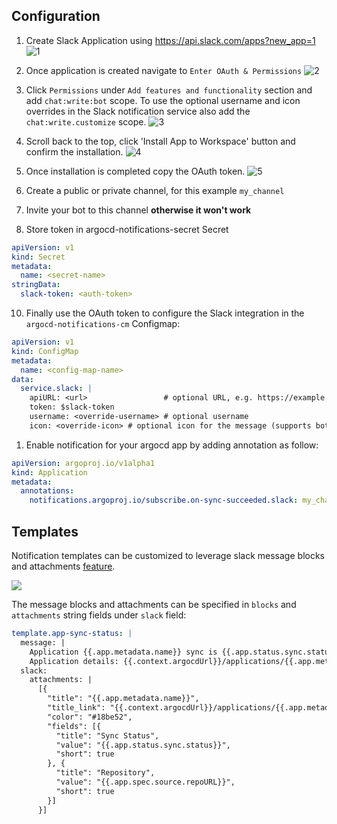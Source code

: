 ## Configuration

1. Create Slack Application using https://api.slack.com/apps?new_app=1
![1](https://user-images.githubusercontent.com/426437/73604308-4cb0c500-4543-11ea-9092-6ca6bae21cbb.png)
1. Once application is created navigate to `Enter OAuth & Permissions`
![2](https://user-images.githubusercontent.com/426437/73604309-4d495b80-4543-11ea-9908-4dea403d3399.png)
1. Click `Permissions` under `Add features and functionality` section and add `chat:write:bot` scope. To use the optional username and icon overrides in the Slack notification service also add the `chat:write.customize` scope.
![3](https://user-images.githubusercontent.com/426437/73604310-4d495b80-4543-11ea-8576-09cd91aea0e5.png)
1. Scroll back to the top, click 'Install App to Workspace' button and confirm the installation.
![4](https://user-images.githubusercontent.com/426437/73604311-4d495b80-4543-11ea-9155-9d216b20ec86.png)
1. Once installation is completed copy the OAuth token. 
![5](https://user-images.githubusercontent.com/426437/73604312-4d495b80-4543-11ea-832b-a9d9d5e4bc29.png)

1. Create a public or private channel, for this example `my_channel`
1. Invite your bot to this channel **otherwise it won't work**
9. Store token in argocd-notifications-secret Secret
 
```yaml
apiVersion: v1
kind: Secret
metadata:
  name: <secret-name>
stringData:
  slack-token: <auth-token>
```

10. Finally use the OAuth token to configure the Slack integration in the `argocd-notifications-cm` Configmap: 

```yaml
apiVersion: v1
kind: ConfigMap
metadata:
  name: <config-map-name>
data:
  service.slack: |
    apiURL: <url>                 # optional URL, e.g. https://example.com/api
    token: $slack-token
    username: <override-username> # optional username
    icon: <override-icon> # optional icon for the message (supports both emoij and url notation)
```

1. Enable notification for your argocd app by adding annotation as follow:

```yaml
apiVersion: argoproj.io/v1alpha1
kind: Application
metadata:
  annotations:
    notifications.argoproj.io/subscribe.on-sync-succeeded.slack: my_channel
```

## Templates

Notification templates can be customized to leverage slack message blocks and attachments
[feature](https://api.slack.com/messaging/composing/layouts).

![](https://user-images.githubusercontent.com/426437/72776856-6dcef880-3bc8-11ea-8e3b-c72df16ee8e6.png)

The message blocks and attachments can be specified in `blocks` and `attachments` string fields under `slack` field:

```yaml
template.app-sync-status: |
  message: |
    Application {{.app.metadata.name}} sync is {{.app.status.sync.status}}.
    Application details: {{.context.argocdUrl}}/applications/{{.app.metadata.name}}.
  slack:
    attachments: |
      [{
        "title": "{{.app.metadata.name}}",
        "title_link": "{{.context.argocdUrl}}/applications/{{.app.metadata.name}}",
        "color": "#18be52",
        "fields": [{
          "title": "Sync Status",
          "value": "{{.app.status.sync.status}}",
          "short": true
        }, {
          "title": "Repository",
          "value": "{{.app.spec.source.repoURL}}",
          "short": true
        }]
      }]
```
